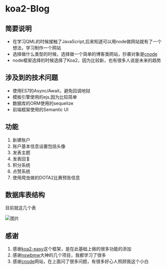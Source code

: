 # koa2-Blog
## 简要说明
- 在学习QML的时候接触了JavaScript,后来知道可以用node做网站就有了一个想法，学习制作一个网站
- 选择做什么类型的时候，选择做一个简单的博客类网站，抄袭对象是[cnode](https://cnodejs.org/)
- node框架选择的时候选择了Koa2，因为比较新，也有很多人说是未来的趋势

## 涉及到的技术问题
- 使用ES7的Async/Await，避免回调地狱
- 模板引擎使用的ejs,因为比较简单
- 数据库的ORM使用的sequelize
- 前端框架使用的Semantic UI

## 功能
1. 新建账户
2. 账户基本信息设置包括头像
3. 发表主题
4. 发表回复
5. 积分系统
6. 点赞系统
7. 使用爬虫做的DOTA2比赛预告信息

## 数据库表结构
目前就这几个表

![图片](Koa2-Blog/images/DB.svg)

## 感谢
1. 感谢[koa2-easy](https://github.com/Lxxyx/koa2-easy)这个框架，是在此基础上做的很多功能的添加
2. 感谢[nswbmw](https://github.com/nswbmw)大神的几个项目，我都学习了很多
3. 感谢[cnode](https://cnodejs.org/)网站，在上面问了很多问题，有很多好心人照顾我这个小白